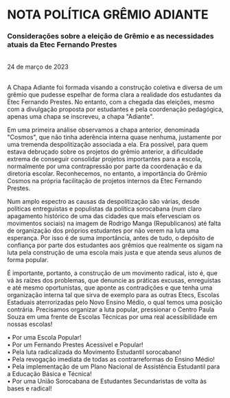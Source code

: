 # NOTA POLÍTICA GRÊMIO ADIANTE
### Considerações sobre a eleição de Grêmio e as necessidades atuais da Etec Fernando Prestes

<br>
24 de março de 2023 <br>
<br>

A Chapa Adiante foi formada visando a construção coletiva e diversa de um grêmio que pudesse espelhar de forma clara a realidade dos estudantes da Etec Fernando Prestes. No entanto, com a chegada das eleições, mesmo com a divulgação proposta por estudantes e pela coordenação pedagógica, apenas uma chapa se inscreveu, a chapa "Adiante".

Em uma primeira análise observamos a chapa anterior, denominada "Cosmos", que não tinha aderência interna quase nenhuma, justamente por uma tremenda despolitização associada a ela. Era possível, para quem estava debruçado sobre os projetos do grêmio anterior, a dificuldade extrema de conseguir consolidar projetos importantes para a escola, normalmente por uma contrapressão por parte da coordenação e da diretoria escolar. Reconhecemos, no entanto, a importância do Grêmio Cosmos na própria facilitação de projetos internos da Etec Fernando Prestes. 

Num amplo espectro as causas da despolitização são várias, desde políticas entreguistas e populistas da política sorocabana (num claro apagamento histórico de uma das cidades que mais efervesciam os movimentos sociais) na imagem de Rodrigo Manga (Republicanos) até falta de organização dos próprios estudantes por não verem na luta uma esperança. Por isso é de suma importância, antes de tudo, o depósito de confiança por parte dos estudantes aos grêmios que realmente os sigam na luta pela construção de uma escola mais justa e que atenda seus alunos de forma popular.

É importante, portanto, a construção de um movimento radical, isto é, que vá às raízes dos problemas, que denuncie as práticas excusas, enreguistas e até mesmo oportunistas, que aponte as contradições e que tenha uma organização interna tal que sirva de exemplo para as outras Etecs, Escolas Estaduais aterrorizadas pelo Novo Ensino Médio, o qual temos uma posição contrária. Precisamos organizar a luta popular, pressionar o Centro Paula Souza em uma frente de Escolas Técnicas por uma real acessibilidade em nossas escolas!

• Por uma Escola Popular! <br>
• Por um Fernando Prestes Acessível e Popular! <br>
• Pela luta radicalizada do Movimento Estudantil sorocabano! <br>
• Pela revogação imediata de todas as contrarreformas do Ensino Médio! <br>
• Pela implementação de um Plano Nacional de Assistência Estudantil para a Educação Básica e Técnica! <br>
• Por uma União Sorocabana de Estudantes Secundaristas de volta às bases e radical! <br>
